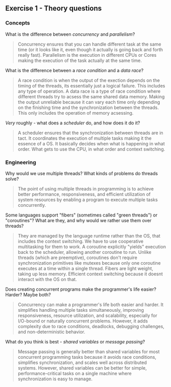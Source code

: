 Exercise 1 - Theory questions
-----------------------------

### Concepts

What is the difference between *concurrency* and *parallelism*?
> Concurrency ensures that you can handle different task at the same time (or it looks like it, even though it actually is going back and forth really fast). Parallelism is the execution in different CPUs or Cores making the execution of the task actually at the same time. 

What is the difference between a *race condition* and a *data race*? 
> A race condition is when the output of the exection depends on the timing of the threads, its essentially just a logical failure. This includes any type of operation. A data race is a type of race condition where different threads try to acsess the same shared data memory. Making the output unreliable because it can vary each time only depending on the finishing time and the synchronization between the threads. This only includes the operation of memory acsessing. 
 
*Very* roughly - what does a *scheduler* do, and how does it do it?
> A scheduler ensures that the synchronization between threads are in tact. It coordinates the execution of multiple tasks making it the essence of a OS. It basically decides when what is happening in what order. What gets to use the CPU, in what order and context switching.  


### Engineering

Why would we use multiple threads? What kinds of problems do threads solve?
> The point of using multiple threads in programming is to achieve better performance, responsiveness, and efficient utilization of system resources by enabling a program to execute multiple tasks concurrently. 

Some languages support "fibers" (sometimes called "green threads") or "coroutines"? What are they, and why would we rather use them over threads?
> They are managed by the language runtime rather than the OS, that includes the context switching. We have to use cooperative multitasking for them to work. A coroutine explicitly "yields" execution back to the scheduler, allowing another coroutine to run. Unlike threads (which are preemptive), coroutines don't require synchronization primitives like mutexes because only one coroutine executes at a time within a single thread. Fibers are light weight, taking up less memory. Efficient context switching because it doesnt interact with the OS on that.


Does creating concurrent programs make the programmer's life easier? Harder? Maybe both?
> Concurrency can make a programmer's life both easier and harder. It simplifies handling multiple tasks simultaneously, improving responsiveness, resource utilization, and scalability, especially for I/O-bound or naturally concurrent problems. However, it adds complexity due to race conditions, deadlocks, debugging challenges, and non-deterministic behavior.

What do you think is best - *shared variables* or *message passing*?
> Message passing is generally better than shared variables for most concurrent programming tasks because it avoids race conditions, simplifies synchronization, and scales well across distributed systems. However, shared variables can be better for simple, performance-critical tasks on a single machine where synchronization is easy to manage. 



